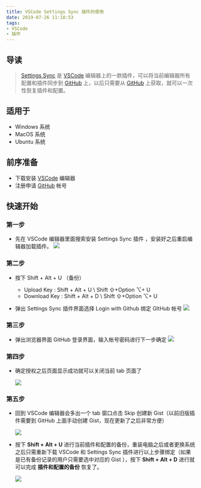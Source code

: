 ```yaml
---
title: VSCode Settings Sync 插件的使用
date: 2019-07-26 11:18:53
tags:
- VSCode
- 插件
---
```


## 导读

> [Settings Sync](https://marketplace.visualstudio.com/items?itemName=Shan.code-settings-sync) 是 [VSCode](https://code.visualstudio.com/) 编辑器上的一款插件，可以将当前编辑器所有配置和插件同步到 [GitHub](https://github.com/) 上，以后只需要从 [GitHub](https://github.com/) 上获取，就可以一次性恢复插件和配置。

## 适用于

- Windows 系统
- MacOS 系统
- Ubuntu 系统

## 前序准备

- 下载安装 [VSCode](https://code.visualstudio.com/) 编辑器
- 注册申请 [GitHub](https://github.com/join?source=header-home) 帐号

## 快速开始

### 第一步

- 先在 VSCode 编辑器里面搜索安装 Settings Sync 插件 ，安装好之后重启编辑器加载插件。
![](http://ww4.sinaimg.cn/large/006tNc79ly1g5d34f0n6aj31hc0r2jsx.jpg)

### 第二步

- 按下 Shift + Alt + U （备份）

  - Upload Key : Shift + Alt + U \ Shift ⇧+Option ⌥+ U
  - Download Key : Shift + Alt + D \ Shift ⇧+Option ⌥+ U

- 弹出 Settings Sync 插件界面选择 Login with Github 绑定 GItHub 帐号
![](http://ww2.sinaimg.cn/large/006tNc79gy1g5d855w5e4j31hc0r2acn.jpg)

### 第三步

- 弹出浏览器界面 GitHub 登录界面，输入帐号密码进行下一步确定
![](http://ww3.sinaimg.cn/large/006tNc79gy1g5d87yg51mj31hc0r2q3h.jpg)

### 第四步

- 确定授权之后页面显示成功就可以关闭当前 tab 页面了

  ![](http://ww4.sinaimg.cn/large/006tNc79gy1g5d8a3xqsuj31hc0r2aa8.jpg)

### 第五步

- 回到 VSCode 编辑器会多出一个 tab 窗口点击 Skip 创建新 Gist（以前旧版插件需要到 GitHub 上面手动创建 Gist，现在更新了之后非常方便）

  ![](http://ww1.sinaimg.cn/large/006tNc79gy1g5d8nwl4ufj31hc0r2q4k.jpg)

- 按下 **Shift + Alt + U** 进行当前插件和配置的备份，重装电脑之后或者更换系统之后只需重新下载 VSCode 和 Settings Sync 插件进行以上步骤绑定（如果是已有备份记录的用户只需要选中对应的 Gist ），按下 **Shift + Alt + D** 进行就可以完成 **插件和配置的备份** 恢复了。

  ![](http://ww3.sinaimg.cn/large/006tNc79gy1g5d9x9hejuj31hc0r2jta.jpg)

